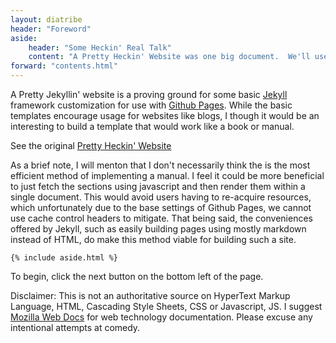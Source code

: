```yaml
---
layout: diatribe
header: "Foreword"
aside:
    header: "Some Heckin' Real Talk"
    content: "A Pretty Heckin' Website was one big document.  We'll use to Jekyll to serve the same content, but in digestible pieces."
forward: "contents.html"
---
```


A Pretty Jekyllin' website is a proving ground for some basic [Jekyll](https://jekyllrb.com) framework customization for use with [Github Pages](https://docs.github.com/en/pages).  While the basic templates encourage usage for websites like blogs, I though it would be an interesting to build a template that would work like a book or manual.  

See the original [Pretty Heckin' Website](https://philotfarnsworth.github.io/APrettyHeckinWebsite/)

<div>
    <p>
    As a brief note, I will menton that I don't necessarily think the is the most efficient method of implementing a manual.  I feel it could be more beneficial to just fetch the sections using javascript and then render them within a single document.  This would avoid users having to re-acquire resources, which unfortunately due to the base settings of Github Pages, we cannot use cache control headers to mitigate.  That being said, the conveniences offered by Jekyll, such as easily building pages using mostly markdown instead of HTML, do make this method viable for building such a site.
    </p>

    {% include aside.html %}
</div>

To begin, click the next button on the bottom left of the page.

<p class="disclaimer">
    Disclaimer: This is not an authoritative source on HyperText Markup Language,
    <abbr>HTML</abbr>, Cascading Style Sheets, <abbr>CSS</abbr> or Javascript, <abbr>JS</abbr>.
    I suggest <a href="https://developer.mozilla.org/">Mozilla Web Docs</a> for web technology documentation.
    Please excuse any intentional attempts at comedy.
</p>
